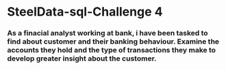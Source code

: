 # SteelData-sql-Challenge 4
### As a finacial analyst working at bank, i have been tasked to find about customer and their banking behaviour. Examine the accounts they hold and the type of transactions they make to develop greater insight about the customer.
